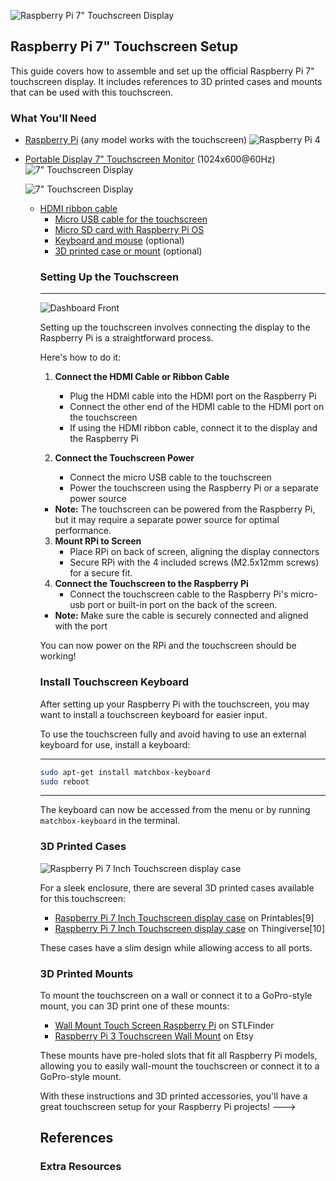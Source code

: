 
![Raspberry Pi 7" Touchscreen Display](./images/Pi-dashboard/pi-dash-all-together.jpeg)





## Raspberry Pi 7" Touchscreen Setup

This guide covers how to assemble and set up the official Raspberry Pi 7" touchscreen display. It includes references to 3D printed cases and mounts that can be used with this touchscreen.

### What You'll Need
- [Raspberry Pi]() (any model works with the touchscreen)
   ![Raspberry Pi 4](./images/Pi-dashboard/electronics/pi-dash-rpi4-front-view.jpeg)
- [Portable Display 7" Touchscreen Monitor](https://) (1024x600@60Hz)
   ![7" Touchscreen Display](./images/Pi-dashboard/electronics/pi-dash-front-no-cover.jpeg)

   ![7" Touchscreen Display](./images/Pi-dashboard/electronics/pi-dash-back-no-cover.jpeg)

 
  - [HDMI ribbon cable]()
    <!-- TODO: create image cropped from all supplies
   ![Raspberry Pi Power Supply](./images/Pi-dashboard/electronics/pi-dash-power-supply.jpeg)
  -->
- [Raspberry Pi power supply]()
<!-- TODO: create image cropped from all supplies
   ![Raspberry Pi Power Supply]()
  -->
- [Micro USB cable for the touchscreen]()
- [Micro SD card with Raspberry Pi OS](https://)
  <!-- TODO: create image cropped from all supplies
   ![Raspberry Pi Power Supply]()
  -->
- [Keyboard and mouse](https://) (optional)
<!-- TODO: create image cropped from all supplies
   ![Raspberry Pi Power Supply]()
  -->
- [3D printed case or mount](https://) (optional)



### Setting Up the Touchscreen
----------------

![Dashboard Front](./images/Pi-dashboard/pi-dash-back-with-3d-front-print.jpeg)

Setting up the touchscreen involves connecting the display to the Raspberry Pi 
is a straightforward process.

Here's how to do it:

<!-- TODO: Add a GIF demonstrating the step-by-step assembly process
![Touchscreen Assembly Process](path/to/assembly-process.gif)
-->



1. **Connect the HDMI Cable or Ribbon Cable**
   - Plug the HDMI cable into the HDMI port on the Raspberry Pi
   - Connect the other end of the HDMI cable to the HDMI port on the touchscreen
    - If using the HDMI ribbon cable, connect it to the display and the Raspberry Pi 

2. **Connect the Touchscreen Power**
    - Connect the micro USB cable to the touchscreen
    - Power the touchscreen using the Raspberry Pi or a separate power source
- **Note:** The touchscreen can be powered from the Raspberry Pi, but it may require a separate power source for optimal performance.

3. **Mount RPi to Screen**
   - Place RPi on back of screen, aligning the display connectors
   - Secure RPi with the 4 included screws (M2.5x12mm screws) for a secure fit.
4. **Connect the Touchscreen to the Raspberry Pi**
   - Connect the touchscreen cable to the Raspberry Pi's micro-usb port or built-in port on the back of the screen.

- **Note:** Make sure the cable is securely connected and aligned with the port

You can now power on the RPi and the touchscreen should be working!

### Install Touchscreen Keyboard
After setting up your Raspberry Pi with the touchscreen, you may want to install a touchscreen keyboard for easier input.

To use the touchscreen fully and avoid having to use an external keyboard for use, install a keyboard:

---
```bash
sudo apt-get install matchbox-keyboard
sudo reboot
```
---

The keyboard can now be accessed from the menu or by running `matchbox-keyboard` in the terminal.

<!-- TODO: Add a GIF showing the touchscreen keyboard in use
![Touchscreen Keyboard Demo](path/to/keyboard-demo.gif)
-->


### 3D Printed Cases

<!-- TODO: Add an image showcasing various 3D printed mounts for the Raspberry Pi Touchscreen
![3D Printed Mounts for Raspberry Pi Touchscreen](path/to/3d-printed-mounts.jpg)
-->

![Raspberry Pi 7 Inch Touchscreen display case](./images/Pi-dashboard/3d-printed-case.gif)

For a sleek enclosure, there are several 3D printed cases available for this touchscreen:

- [Raspberry Pi 7 Inch Touchscreen display case](https://www.printables.com/model/18153-raspberry-pi-7-inch-touchscreen-display-case) on Printables[9] 
- [Raspberry Pi 7 Inch Touchscreen display case](https://www.thingiverse.com/thing:1585924) on Thingiverse[10]

These cases have a slim design while allowing access to all ports.

### 3D Printed Mounts

To mount the touchscreen on a wall or connect it to a GoPro-style mount, you can 3D print one of these mounts:

- [Wall Mount Touch Screen Raspberry Pi](https://www.stlfinder.com/3dmodels/wall-mount-touch-screen-raspberry-pi/) on STLFinder
- [Raspberry Pi 3 Touchscreen Wall Mount](https://www.etsy.com/listing/1045534495/raspberry-pi-3-touchscreen-wall-mount) on Etsy

These mounts have pre-holed slots that fit all Raspberry Pi models, allowing you to easily wall-mount the touchscreen or connect it to a GoPro-style mount.

With these instructions and 3D printed accessories, you'll have a great touchscreen setup for your Raspberry Pi projects!
--->
## References


### Extra Resources
